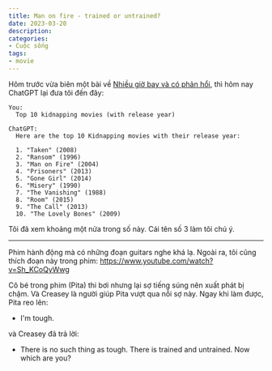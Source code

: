 ```yaml
---
title: Man on fire - trained or untrained?
date: 2023-03-20
description:
categories:
- Cuộc sống
tags:
- movie
---
```


Hôm trước vừa biên một bài về [Nhiều giờ bay và có phản hổi](/2023/03/14/training-and-receiving-feedback),
thì hôm nay ChatGPT lại đưa tôi đến đây:

```shell
You:
  Top 10 kidnapping movies (with release year)

ChatGPT:
  Here are the top 10 Kidnapping movies with their release year:

  1. "Taken" (2008)
  2. "Ransom" (1996)
  3. "Man on Fire" (2004)
  4. "Prisoners" (2013)
  5. "Gone Girl" (2014)
  6. "Misery" (1990)
  7. "The Vanishing" (1988)
  8. "Room" (2015)
  9. "The Call" (2013)
  10. "The Lovely Bones" (2009)
```

Tôi đã xem khoảng một nửa trong số này. Cái tên số 3 làm tôi chú ý.

---

Phim hành động mà có những đoạn guitars nghe khá lạ.
Ngoài ra, tôi cũng thích đoạn này trong phim: https://www.youtube.com/watch?v=Sh_KCoQyWwg

Cô bé trong phim (Pita) thi bơi nhưng lại sợ tiếng súng nên xuất phát bị chậm.
Và Creasey là người giúp Pita vượt qua nỗi sợ này. Ngay khi làm được, Pita reo lên: 

- I'm tough.

và Creasey đã trả lời:

- There is no such thing as tough. There is trained and untrained. Now which are you?
